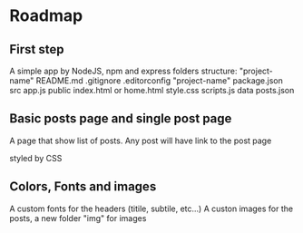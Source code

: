 # Roadmap

## First step

A simple app by NodeJS, npm and express
folders structure:
    "project-name"
        README.md
        .gitignore
        .editorconfig
        "project-name"
            package.json
            src
                app.js
            public
                index.html or home.html
                style.css
                scripts.js
            data
                posts.json

## Basic posts page and single post page

A page that show list of posts.
Any post will have link to the post page

styled by CSS

## Colors, Fonts and images

A custom fonts for the headers (titile, subtile, etc...)
A custon images for the posts, a new folder "img" for images
